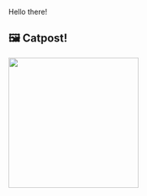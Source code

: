 Hello there!



## 🖼️ Catpost!

<sub>
    <img src="https://cdn2.thecatapi.com/images/5nm.jpg" height="256">
</sub>

